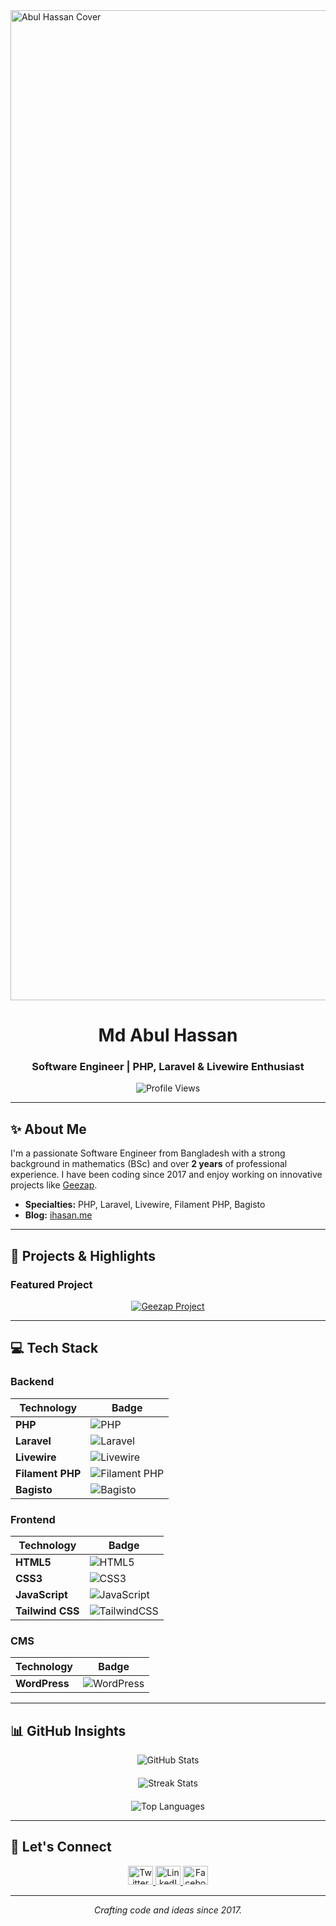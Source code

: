 <!-- ====== Md Abul Hassan's Profile ====== -->
<img width="1584" alt="Abul Hassan Cover" src="https://github.com/user-attachments/assets/cd009bfa-aad0-435d-9d34-b75f1e0a895d" />

<div align="center">
  <h1>Md Abul Hassan</h1>
  <h3>Software Engineer | PHP, Laravel & Livewire Enthusiast</h3>
</div>

<div align="center">
  <img src="https://komarev.com/ghpvc/?username=theihasan&label=Profile%20views&color=0e75b6&style=flat" alt="Profile Views" />
</div>

---

## ✨ About Me

I'm a passionate Software Engineer from Bangladesh with a strong background in mathematics (BSc) and over **2 years** of professional experience. I have been coding since 2017 and enjoy working on innovative projects like [Geezap](https://geezap.com).

- **Specialties:** PHP, Laravel, Livewire, Filament PHP, Bagisto  
- **Blog:** [ihasan.me](https://ihasan.me)

---

## 🚀 Projects & Highlights

### Featured Project
<div align="center">
  <a href="https://github.com/theihasan/geezap" target="_blank">
    <img src="https://github-readme-stats.vercel.app/api/pin/?username=theihasan&repo=geezap&theme=radical" alt="Geezap Project" style="max-width:100%;"/>
  </a>
</div>

---

## 💻 Tech Stack

### Backend
| Technology      | Badge |
|-----------------|-------|
| **PHP**         | ![PHP](https://img.shields.io/badge/PHP-777BB4?style=flat&logo=php&logoColor=white) |
| **Laravel**     | ![Laravel](https://img.shields.io/badge/Laravel-FF2D20?style=flat&logo=laravel&logoColor=white) |
| **Livewire**    | ![Livewire](https://img.shields.io/badge/Livewire-4E56A6?style=flat&logo=livewire&logoColor=white) |
| **Filament PHP**| ![Filament PHP](https://img.shields.io/badge/Filament%20PHP-6366F1?style=flat&logo=laravel&logoColor=white) |
| **Bagisto**     | ![Bagisto](https://img.shields.io/badge/Bagisto-FF5722?style=flat&logo=laravel&logoColor=white) |

### Frontend
| Technology       | Badge |
|------------------|-------|
| **HTML5**        | ![HTML5](https://img.shields.io/badge/HTML5-E34F26?style=flat&logo=html5&logoColor=white) |
| **CSS3**         | ![CSS3](https://img.shields.io/badge/CSS3-1572B6?style=flat&logo=css3&logoColor=white) |
| **JavaScript**   | ![JavaScript](https://img.shields.io/badge/JavaScript-F7DF1E?style=flat&logo=javascript&logoColor=black) |
| **Tailwind CSS** | ![TailwindCSS](https://img.shields.io/badge/Tailwind_CSS-38B2AC?style=flat&logo=tailwind-css&logoColor=white) |

### CMS
| Technology  | Badge |
|-------------|-------|
| **WordPress** | ![WordPress](https://img.shields.io/badge/WordPress-21759B?style=flat&logo=wordpress&logoColor=white) |

---

## 📊 GitHub Insights

<div align="center">
  <img src="https://github-readme-stats.vercel.app/api?username=theihasan&show_icons=true&locale=en&theme=radical" alt="GitHub Stats" />
  <br>
  <img src="https://github-readme-streak-stats.herokuapp.com/?user=theihasan&theme=radical" alt="Streak Stats" style="margin-top: 20px;"/>
  <br>
  <img src="https://github-readme-stats.vercel.app/api/top-langs?username=theihasan&show_icons=true&locale=en&layout=compact&theme=radical" alt="Top Languages" style="margin-top: 20px;"/>
</div>

---

## 🤝 Let's Connect

<div align="center">
  <a href="https://twitter.com/theihasan" target="_blank">
    <img src="https://raw.githubusercontent.com/rahuldkjain/github-profile-readme-generator/master/src/images/icons/Social/twitter.svg" alt="Twitter" height="30" width="40" />
  </a>
  <a href="https://linkedin.com/in/theihasan" target="_blank">
    <img src="https://raw.githubusercontent.com/rahuldkjain/github-profile-readme-generator/master/src/images/icons/Social/linked-in-alt.svg" alt="LinkedIn" height="30" width="40" />
  </a>
  <a href="https://fb.com/theihasan" target="_blank">
    <img src="https://raw.githubusercontent.com/rahuldkjain/github-profile-readme-generator/master/src/images/icons/Social/facebook.svg" alt="Facebook" height="30" width="40" />
  </a>
</div>

---

<div align="center">
  <i>Crafting code and ideas since 2017.</i>
</div>
